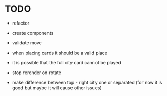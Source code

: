 # TODO
- refactor
- create components
- validate move
- when placing cards it should be a valid place
- it is possible that the full city card cannot be played
- stop rerender on rotate


- make difference between top - right city one or separated (for now it is good but maybe it will cause other issues)